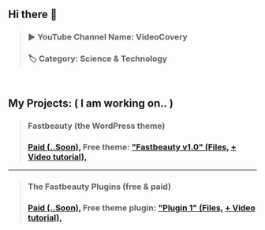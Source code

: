 ## Hi there 👋 
> ### ▶️ YouTube Channel Name: VideoCovery   
> ### 🏷️ Category: Science & Technology 
<pre>

</pre>
## My Projects: ( I am working on.. )
> ### Fastbeauty (the WordPress theme)
> ### [Paid (..Soon),](https://youtube.com/@VideoCovery) Free theme: ["Fastbeauty v1.0" (Files,](https://github.com/VideoCovery/fastbeauty_free-theme__fastbeauty-v1.0) [+ Video tutorial),](https://youtube.com/@VideoCovery)
---
> ### The Fastbeauty Plugins (free & paid)
> ### [Paid (..Soon),](https://youtube.com/@VideoCovery) Free theme plugin: ["Plugin 1" (Files,](https://github.com/VideoCovery/fastbeauty_free-plugin__plugin1) [+ Video tutorial),](https://youtube.com/@VideoCovery)

<!--
**VideoCovery/videocovery** is a ✨ _special_ ✨ repository because its `README.md` (this file) appears on your GitHub profile.

Here are some ideas to get you started:

- 🔭 I’m currently working on ...
- 🌱 I’m currently learning ...
- 👯 I’m looking to collaborate on ...
- 🤔 I’m looking for help with ...
- 💬 Ask me about ...
- 📫 How to reach me: ...
- 😄 Pronouns: ...
- ⚡ Fun fact: ...
-->
